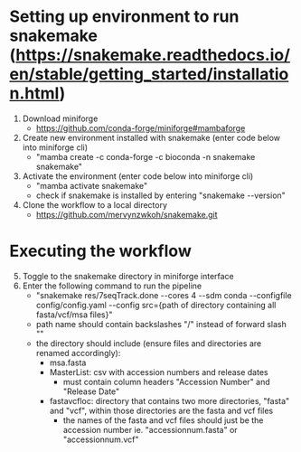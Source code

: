 # Setting up environment to run snakemake (https://snakemake.readthedocs.io/en/stable/getting_started/installation.html)

1. Download miniforge
   * https://github.com/conda-forge/miniforge#mambaforge
2. Create new environment installed with snakemake (enter code below into miniforge cli)
   - "mamba create -c conda-forge -c bioconda -n snakemake snakemake"
3. Activate the environment (enter code below into miniforge cli)
   - "mamba activate snakemake"
   - check if snakemake is installed by entering "snakemake --version"
4. Clone the workflow to a local directory
   - https://github.com/mervynzwkoh/snakemake.git

# Executing the workflow

5. Toggle to the snakemake directory in miniforge interface
6. Enter the following command to run the pipeline
   - "snakemake res/7seqTrack.done --cores 4 --sdm conda --configfile config/config.yaml --config src={path of directory containing all fasta/vcf/msa files}"
   - path name should contain backslashes "/" instead of forward slash "\"
   - the directory should include (ensure files and directories are renamed accordingly):
     - msa.fasta
     - MasterList: csv with accession numbers and release dates
       - must contain column headers "Accession Number" and "Release Date"
     - fastavcfloc: directory that contains two more directories, "fasta" and "vcf", within those directories are the fasta and vcf files
       - the names of the fasta and vcf files should just be the accession number ie. "accessionnum.fasta" or "accessionnum.vcf"
